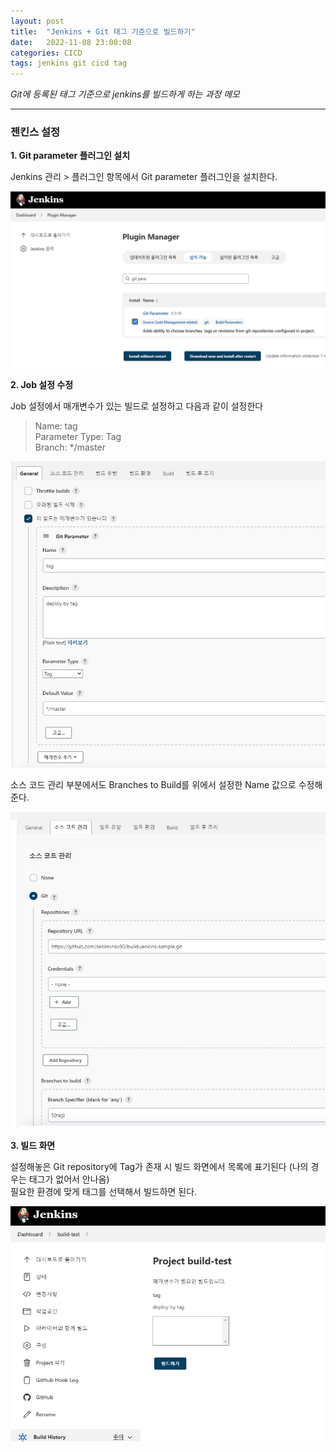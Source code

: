 ```yaml
---
layout: post
title:  "Jenkins + Git 태그 기준으로 빌드하기"
date:   2022-11-08 23:00:08
categories: CICD
tags: jenkins git cicd tag
---
```


<i class="fa-solid fa-check"></i> *Git에 등록된 태그 기준으로 jenkins를 빌드하게 하는 과정 메모*

---

### 젠킨스 설정

**1. Git parameter 플러그인 설치**

Jenkins 관리 > 플러그인 항목에서 Git parameter 플러그인을 설치한다.

<a href="/assets/images/3.jpg" data-lightbox="falcon9-large" data-title="플러그인 설치">
  <img src="/assets/images/3.jpg" title="플러그인 설치">
</a>

**2. Job 설정 수정**

Job 설정에서 매개변수가 있는 빌드로 설정하고 다음과 같이 설정한다

> Name: tag   
> Parameter Type: Tag   
> Branch: */master   

<a href="/assets/images/4.jpg" data-lightbox="falcon9-large" data-title="매개변수 빌드로 설정 수정">
  <img src="/assets/images/4.jpg" title="매개변수 빌드로 설정 수정">
</a>

소스 코드 관리 부분에서도 Branches to Build를 위에서 설정한 Name 값으로 수정해준다.

<a href="/assets/images/5.jpg" data-lightbox="falcon9-large" data-title="태그 기준으로 빌드되도록 수정">
  <img src="/assets/images/5.jpg" title="태그 기준으로 빌드되도록 수정">
</a>

**3. 빌드 화면**

설정해놓은 Git repository에 Tag가 존재 시 빌드 화면에서 목록에 표기된다 (나의 경우는 태그가 없어서 안나옴)   
필요한 환경에 맞게 태그를 선택해서 빌드하면 된다.

<a href="/assets/images/6.jpg" data-lightbox="falcon9-large" data-title="빌드 선택 화면">
  <img src="/assets/images/6.jpg" title="빌드 선택 화면">
</a>
